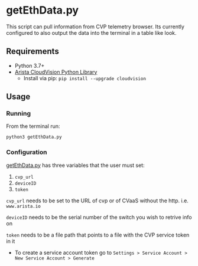 # getEthData.py
This script can pull information from CVP telemetry browser. Its currently configured to also output the data into the terminal in a table like look.
## Requirements 
- Python 3.7+
- [Arista CloudVision Python Library](https://github.com/aristanetworks/cloudvision-python)
  - Install via pip: ```pip install --upgrade cloudvision```

## Usage
### Running
From the terminal run:
```bash
python3 getEthData.py
```
### Configuration
[getEthData.py](getEthData.py) has  three variables that the user must set:
1. ```cvp_url```
2. ```deviceID```
3. ```token```

```cvp_url``` needs to be set to the URL of cvp or of CVaaS without the http. i.e. ```www.arista.io```

```deviceID``` needs to be the serial number of the switch you wish to retrive info on

```token``` needs to be a file path that points to a file with the CVP service token in it
- To create a service account token go to ```Settings > Service Account > New Service Account > Generate```

